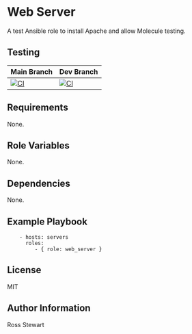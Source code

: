 # Web Server

A test Ansible role to install Apache and allow Molecule testing.

## Testing

| Main Branch | Dev Branch |
|:------------|:-----------|
| [![CI](https://github.com/rosskouk/molecule-test/actions/workflows/ci.yml/badge.svg?branch=main)](https://github.com/rosskouk/Ansible-Role-Web-Server/actions) | [![CI](https://github.com/rosskouk/molecule-test/actions/workflows/ci.yml/badge.svg?branch=dev)](https://github.com/rosskouk/Ansible-Role-Web-Server/actions) |

## Requirements

None.

## Role Variables

None.

## Dependencies

None.

## Example Playbook

```
    - hosts: servers
      roles:
         - { role: web_server }
```

## License

MIT

## Author Information

Ross Stewart
